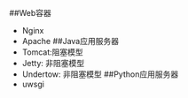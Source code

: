 ##Web容器
- Nginx
- Apache
##Java应用服务器
- Tomcat:阻塞模型
- Jetty: 非阻塞模型
- Undertow: 非阻塞模型
##Python应用服务器
- uwsgi
